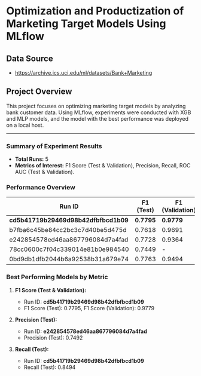 # Optimization and Productization of Marketing Target Models Using MLflow

## Data Source
- https://archive.ics.uci.edu/ml/datasets/Bank+Marketing

## Project Overview

This project focuses on optimizing marketing target models by analyzing bank customer data. Using MLflow, experiments were conducted with XGB and MLP models, and the model with the best performance was deployed on a local host.

---

### Summary of Experiment Results
- **Total Runs:** 5  
- **Metrics of Interest:** F1 Score (Test & Validation), Precision, Recall, ROC AUC (Test & Validation).

### Performance Overview
| Run ID                        | F1 (Test) | F1 (Validation) | Precision (Test) | Recall (Test) | ROC AUC (Validation) |
|-------------------------------|-----------|------------------|------------------|---------------|-----------------------|
| **cd5b41719b29469d98b42dfbfbcd1b09** | **0.7795** | **0.9779**       | 0.7417           | **0.8494**    | **0.9981**           |
| b7fba6c45be84cc2bc3c7d40be5d475d | 0.7618    | 0.9691           | 0.7272           | 0.8251        | 0.9960               |
| e242854578ed46aa867796084d7a4fad | 0.7728    | 0.9364           | **0.7492**       | 0.8051        | 0.9871               |
| 78cc0600c7f04c339014e81b0e984540 | 0.7449    | -                | 0.7139           | 0.8002        | -                    |
| 0bd9db1dfb2044b6a92538b31a679e74 | 0.7763    | 0.9494           | 0.7612           | 0.7944        | 0.9920               |

### Best Performing Models by Metric
1. **F1 Score (Test & Validation):**  
   - Run ID: **cd5b41719b29469d98b42dfbfbcd1b09**  
   - F1 Score (Test): 0.7795, F1 Score (Validation): 0.9779  

2. **Precision (Test):**  
   - Run ID: **e242854578ed46aa867796084d7a4fad**  
   - Precision (Test): 0.7492  

3. **Recall (Test):**  
   - Run ID: **cd5b41719b29469d98b42dfbfbcd1b09**  
   - Recall (Test): 0.8494  
